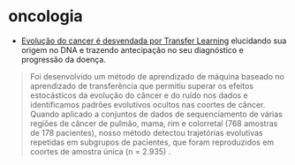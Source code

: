 # oncologia

* [Evolução do cancer é desvendada por Transfer Learning](https://www.nature.com/articles/s41592-018-0108-x) elucidando sua origem no DNA e trazendo antecipação no seu diagnóstico e progressão da doença.

> Foi desenvolvido um método de aprendizado de máquina baseado no aprendizado de transferência que permitiu superar os efeitos estocásticos da evolução do câncer e do ruído nos dados e identificamos padrões evolutivos ocultos nas coortes de câncer. Quando aplicado a conjuntos de dados de sequenciamento de várias regiões de câncer de pulmão, mama, rim e colorretal \(768 amostras de 178 pacientes\), nosso método detectou trajetórias evolutivas repetidas em subgrupos de pacientes, que foram reproduzidos em coortes de amostra única \(n = 2.935\) .

